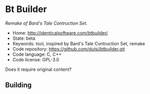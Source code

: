 # Bt Builder

_Remake of Bard's Tale Contruction Set._

- Home: http://identicalsoftware.com/btbuilder/
- State: beta
- Keywords: tool, inspired by Bard's Tale Contruction Set, remake
- Code repository: https://github.com/dulsi/btbuilder.git
- Code language: C, C++
- Code license: GPL-3.0

Does it require original content?

## Building
